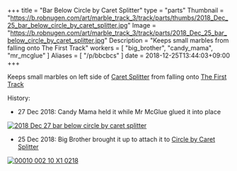 +++
title = "Bar Below Circle by Caret Splitter"
type = "parts"
Thumbnail = "https://b.robnugen.com/art/marble_track_3/track/parts/thumbs/2018_Dec_25_bar_below_circle_by_caret_splitter.jpg"
Image = "https://b.robnugen.com/art/marble_track_3/track/parts/2018_Dec_25_bar_below_circle_by_caret_splitter.jpg"
Description = "Keeps small marbles from falling onto The First Track"
workers = [
    "big_brother",
    "candy_mama",
    "mr_mcglue"
]
Aliases = [
    "/p/bbcbcs"
]
date = 2018-12-25T13:44:03+09:00
+++

Keeps small marbles on left side of [Caret Splitter](/p/cs) from falling onto [The First Track](/p/tft)

History:

* 27 Dec 2018: Candy Mama held it while Mr McGlue glued it into place

[![2018 Dec 27 bar below circle by caret splitter](//b.robnugen.com/art/marble_track_3/construction/2018/thumbs/2018_Dec_27_bar_below_circle_by_caret_splitter.jpg)](//b.robnugen.com/art/marble_track_3/construction/2018/2018_Dec_27_bar_below_circle_by_caret_splitter.jpg)

* 25 Dec 2018: Big Brother brought it up to attach it to [Circle by Caret Splitter](/p/cbtcs/)

[![00010 002 10 X1 0218](//b.robnugen.com/art/marble_track_3/frames/2018/thumbs/00010_002_10_X1_0218.jpg)](//b.robnugen.com/art/marble_track_3/frames/2018/00010_002_10_X1_0218.jpg)
